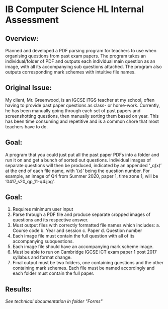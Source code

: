# IB Computer Science HL Internal Assessment

## Overview:
Planned and developed a PDF parsing program for teachers to use when organising questions from past exam papers. 
The program takes an individual/folder of PDF and outputs each individual main question as an image, with all its accompanying sub questions attached. 
The program also outputs corresponding mark schemes with intuitive file names.

## Original Issue:
My client, Mr. Greenwood, is an IGCSE ITGS teacher at my school, often having to provide past paper questions as class- or home-work. 
Currently, he has been manually going through each set of past papers and screenshotting questions, then manually sorting them based on year. 
This has been time consuming and repetitive and is a common chore that most teachers have to do.

## Goal: 
A program that you could just put all the past paper PDFs into a folder and run it on and get a bunch of sorted out questions. 
Individual images of separate questions will then be produced, indicated by an appended ‘_q(x)’ at the end of each file name, with ‘(x)’ being the question number. 
For example, an image of Q4 from Summer 2020, paper 1, time zone 1, will be ‘0417_s20_qp_11-q4.jpg’.

## Goal: 
1. Requires minimum user input
2. Parse through a PDF file and produce separate cropped images of questions and its
respective answer.
3. Must output files with correctly formatted file names which includes:
  a. Course code
  b. Year and session
  c. Paper
  d. Question number
4. Each image file must contain the full question with all of its accompanying subquestions.
5. Each image file should have an accompanying mark scheme image.
6. Must be able to run on Cambridge IGCSE ICT exam paper 1 post 2017 syllabus and format
change.
7. Final output must be two folders, one containing questions and the other containing mark
schemes. Each file must be named accordingly and each folder must contain the full paper.

## Results:
_See technical documentation in folder "Forms"_
